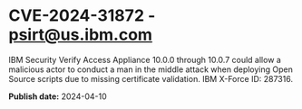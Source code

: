 # CVE-2024-31872 - psirt@us.ibm.com

IBM Security Verify Access Appliance 10.0.0 through 10.0.7 could allow a malicious actor to conduct a man in the middle attack when deploying Open Source scripts due to missing certificate validation.  IBM X-Force ID:  287316.

**Publish date:** 2024-04-10
